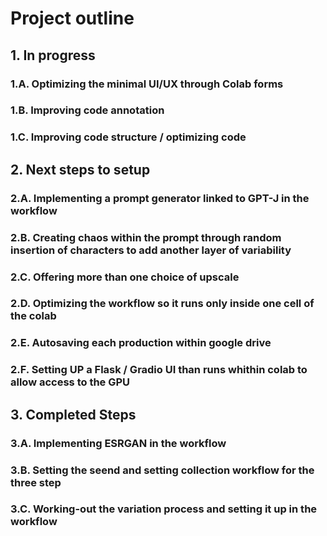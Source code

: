 # Project outline

## 1. In progress
### 1.A. Optimizing the minimal UI/UX through Colab forms 
### 1.B. Improving code annotation
### 1.C. Improving code structure / optimizing code

## 2. Next steps to setup

### 2.A. Implementing a prompt generator linked to GPT-J in the workflow
### 2.B. Creating chaos within the prompt through random insertion of characters to add another layer of variability
### 2.C. Offering more than one choice of upscale
### 2.D. Optimizing the workflow so it runs only inside one cell of the colab
### 2.E. Autosaving each production within google drive
### 2.F. Setting UP a Flask / Gradio UI than runs whithin colab to allow access to the GPU


## 3. Completed Steps
### 3.A. Implementing ESRGAN in the workflow
### 3.B. Setting the seend and setting collection workflow for the three step 
### 3.C. Working-out the variation process and setting it up in the workflow

